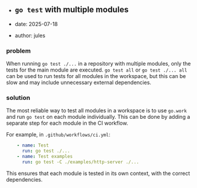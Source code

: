 - ## `go test` with multiple modules

- date: 2025-07-18
- author: jules

### problem

When running `go test ./...` in a repository with multiple modules, only the tests for the main module are executed. `go test all` or `go test ./... all` can be used to run tests for all modules in the workspace, but this can be slow and may include unnecessary external dependencies.

### solution

The most reliable way to test all modules in a workspace is to use `go.work` and run `go test` on each module individually. This can be done by adding a separate step for each module in the CI workflow.

For example, in `.github/workflows/ci.yml`:

```yaml
    - name: Test
      run: go test ./...
    - name: Test examples
      run: go test -C ./examples/http-server ./...
```

This ensures that each module is tested in its own context, with the correct dependencies.
